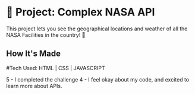 # 🚀 Project: Complex NASA API

This project lets you see the geographical locations and weather of all the NASA Facilities in the country! 🌇



## How It's Made
#Tech Used: 
HTML | CSS | JAVASCRIPT 

5 - I completed the challenge
4 - I feel okay about my code, and excited to learn more about APIs. 
